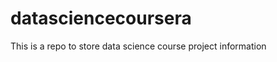 datasciencecoursera
===================

This is a repo to store data science course project information
